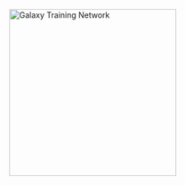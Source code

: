 <div class='center'><a href='/Teach/'><img src='/Images/GalaxyLogos/GTNLogo300.png' alt='Galaxy Training Network' width="300" /></a></div>

